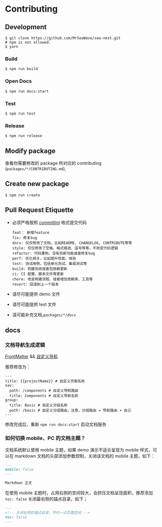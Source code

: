 # Contributing

## Development

```shell
$ git clone https://github.com/MrSeaWave/sea-nest.git
# npm is not allowed.
$ yarn
```

### Build

```shell
$ npm run build
```

### Open Docs

```shell
$ npm run docs:start
```

### Test

```shell
$ npm run test
```

### Release

```shell
$ npm run release
```

## Modify package

查看你需要修改的 package 所对应的 contributing (`packages/*/CONTRIBUTING.md`),

## Create new package

```shell
$ npm run create
```

## Pull Request Etiquette

- 必须严格按照 [commitlint](https://github.com/conventional-changelog/commitlint#what-is-commitlint) 格式提交代码

  ```
  feat： 新增feature
  fix: 修复bug
  docs: 仅仅修改了文档，比如README, CHANGELOG, CONTRIBUTE等等
  style: 仅仅修改了空格、格式缩进、逗号等等，不改变代码逻辑
  refactor: 代码重构，没有加新功能或者修复bug
  perf: 优化相关，比如提升性能、体验
  test: 测试用例，包括单元测试、集成测试等
  build: 构建系统或者包依赖更新
  ci: CI 配置，脚本文件等更新
  chore: 改变构建流程、或者增加依赖库、工具等
  revert: 回滚到上一个版本
  ```

- 请尽可能提供 demo 文件
- 请尽可能提供 test 文件
- 请可能补充文档,`packages/*/docs`

## docs

### 文档导航生成逻辑

[FrontMatter](https://d.umijs.org/zh-CN/config/frontmatter) && [自定义导航](https://d.umijs.org/zh-CN/guide/basic#%E8%87%AA%E5%AE%9A%E4%B9%89%E5%AF%BC%E8%88%AA%E3%80%81%E5%88%86%E7%BB%84%E5%92%8C%E6%A0%87%E9%A2%98)

推荐修改为：

```
---
title: {{projectName}} # 自定义页面名称
nav:
  path: /components # 自定义导航路由
  title: Components # 自定义导航名称
group:
  title: Basic # 自定义分组名称
  path: /basic # 自定义分组路由，注意，分组路由 = 导航路由 + 自己
---
```

修改完成后，重新 `npm run docs:start` 启动文档服务

### 如何切换 mobile、PC 的文档主题？

文档系统默认使用 mobile 主题，如果 demo 演示不适合呈现为 mobile 样式，可以在 markdown 文档的头部添加参数控制，关闭该文档的 mobile 主题，如下：

```md
---
mobile: false
---

Markdown 正文
```

在使用 mobile 主题时，占用右侧的空间较大，会挤压文档呈现面积，推荐添加 `toc: false` 关闭最右侧的锚点目录，如下；

```md
---
<!-- 关闭右侧的锚点目录，节约一点页面空间 -->
toc: false
---
```
